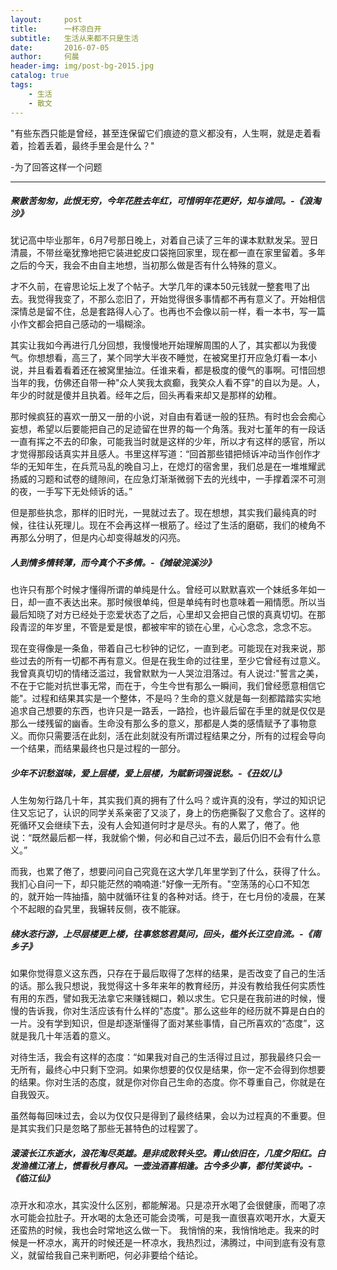 ```yaml
---
layout:     post
title:      一杯凉白开
subtitle:   生活从来都不只是生活
date:       2016-07-05
author:     何晨
header-img: img/post-bg-2015.jpg
catalog: true
tags:
    - 生活
    - 散文
---
```


"有些东西只能是曾经，甚至连保留它们痕迹的意义都没有，人生啊，就是走着看着，捡着丢着，最终手里会是什么？"

-为了回答这样一个问题

---

##### 聚散苦匆匆，此恨无穷，今年花胜去年红，可惜明年花更好，知与谁同。-《浪淘沙》

犹记高中毕业那年，6月7号那日晚上，对着自己读了三年的课本默默发呆。翌日清晨，不带丝毫犹豫地把它装进蛇皮口袋拖回家里，现在都一直在家里留着。多年之后的今天，我会不由自主地想，当初那么做是否有什么特殊的意义。

才不久前，在睿思论坛上发了个帖子。大学几年的课本50元钱就一整套甩了出去。我觉得我变了，不那么恋旧了，开始觉得很多事情都不再有意义了。开始相信深情总是留不住，总是套路得人心了。也再也不会像以前一样，看一本书，写一篇小作文都会把自己感动的一塌糊涂。

其实让我如今再进行几分回想，我慢慢地开始理解周围的人了，其实都以为我傻气。你想想看，高三了，某个同学大半夜不睡觉，在被窝里打开应急灯看一本小说，并且看着看着还在被窝里抽泣。任谁来看，都是极度的傻气的事啊。可惜回想当年的我，仿佛还自带一种"众人笑我太疯癫，我笑众人看不穿"的自以为是。人，年少的时就是傻并且执着。经年之后，回头再看来却又是那样的幼稚。

那时候疯狂的喜欢一册又一册的小说，对自由有着谜一般的狂热。有时也会会痴心妄想，希望以后要能把自己的足迹留在世界的每一个角落。我对七堇年的有一段话一直有挥之不去的印象，可能我当时就是这样的少年，所以才有这样的感官，所以才觉得那段话真实并且感人。书里这样写道：“回首那些错把倾诉冲动当作创作才华的无知年生，在兵荒马乱的晚自习上，在熄灯的宿舍里，我们总是在一堆堆耀武扬威的习题和试卷的缝隙间，在应急灯渐渐微弱下去的光线中，一手撑着深不可测的夜，一手写下无处倾诉的话。”

但是那些执念，那样的旧时光，一晃就过去了。现在想想，其实我们最纯真的时候，往往认死理儿。现在不会再这样一根筋了。经过了生活的磨砺，我们的棱角不再那么分明了，但是内心却变得越发的闪亮。

##### 人到情多情转薄，而今真个不多情。-《摊破浣溪沙》

也许只有那个时候才懂得所谓的单纯是什么。曾经可以默默喜欢一个妹纸多年如一日，却一直不表达出来。那时候很单纯，但是单纯有时也意味着一厢情愿。所以当最后知晓了对方已经处于恋爱状态了之后，心里却又会把自己恨的真真切切。在那段青涩的年岁里，不管是爱是恨，都被牢牢的锁在心里，心心念念，念念不忘。

现在变得像是一条鱼，带着自己七秒钟的记忆，一直到老。可能现在对我来说，那些过去的所有一切都不再有意义。但是在我生命的过往里，至少它曾经有过意义。我曾真真切切的情绪泛滥过，我曾默默为一人哭泣泪落过。有人说过:"誓言之美，不在于它能对抗世事无常，而在于，今生今世有那么一瞬间，我们曾经愿意相信它能"。过程和结果其实是一个整体，不是吗？生命的意义就是每一刻都踏踏实实地追求自己想要的东西，也许只是一路丢，一路捡，也许最后留在手里的就是仅仅是那么一缕残留的幽香。生命没有那么多的意义，那都是人类的感情赋予了事物意义。而你只需要活在此刻，活在此刻就没有所谓过程结果之分，所有的过程会导向一个结果，而结果最终也只是过程的一部分。

##### 少年不识愁滋味，爱上层楼，爱上层楼，为賦新词强说愁。-《丑奴儿》

人生匆匆行路几十年，其实我们真的拥有了什么吗？或许真的没有，学过的知识记住又忘记了，认识的同学关系亲密了又淡了，身上的伤疤撕裂了又愈合了。这样的死循环又会继续下去，没有人会知道何时才是尽头。有的人累了，倦了。他说：“既然最后都一样，我就偷个懒，何必和自己过不去，最后仍旧不会有什么意义。”

而我，也累了倦了，想要问问自己究竟在这大学几年里学到了什么，获得了什么。我扪心自问一下，却只能茫然的喃喃道:"好像一无所有。"空荡荡的心口不知怎的，就开始一阵抽搐，脑中就循环往复的各种对话。终于，在七月份的凌晨，在某个不起眼的旮旯里，我辗转反侧，夜不能寐。

##### 绕水恣行游，上尽层楼更上楼，往事悠悠君莫问，回头，槛外长江空自流。-《南乡子》

如果你觉得意义这东西，只存在于最后取得了怎样的结果，是否改变了自己的生活的话。那么我只想说，我觉得这十多年来年的教育经历，并没有教给我任何实质性有用的东西，譬如我无法拿它来赚钱糊口，赖以求生。它只是在我前进的时候，慢慢的告诉我，你对生活应该有什么样的"态度"。那么这些年的经历就不算是白白的一片。没有学到知识，但是却逐渐懂得了面对某些事情，自己所喜欢的“态度”，这就是我几十年活着的意义。

对待生活，我会有这样的态度：“如果我对自己的生活得过且过，那我最终只会一无所有，最终心中只剩下空洞。如果你想要的仅仅是结果，你一定不会得到你想要的结果。你对生活的态度，就是你对你自己生命的态度。你不尊重自己，你就是在自我毁灭。

虽然每每回味过去，会以为仅仅只是得到了最终结果，会以为过程真的不重要。但是其实我们只是忽略了那些无甚特色的过程罢了。

##### 滚滚长江东逝水，浪花淘尽英雄。是非成败转头空。青山依旧在，几度夕阳红。白发渔樵江渚上，惯看秋月春风。一壶浊酒喜相逢。古今多少事，都付笑谈中。-《临江仙》

凉开水和凉水，其实没什么区别，都能解渴。只是凉开水喝了会很健康，而喝了凉水可能会拉肚子。开水喝的太急还可能会烫嘴，可是我一直很喜欢喝开水，大夏天还蛮热的时候，我也会时常地这么做一下。
我悄悄的来，我悄悄地走。我来的时候是一杯凉水，离开的时候还是一杯凉水，我热烈过，沸腾过，中间到底有没有意义，就留给我自己来判断吧，何必非要给个结论。
